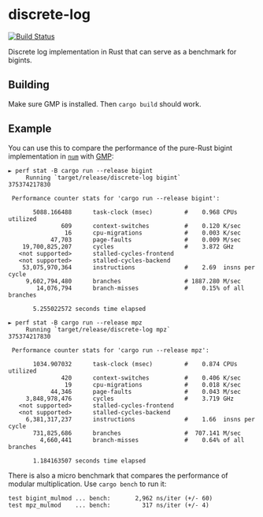 # discrete-log

[![Build Status](https://travis-ci.org/vks/discrete-log.svg?branch=master)](https://travis-ci.org/vks/discrete-log)

Discrete log implementation in Rust that can serve as a benchmark for bigints.

## Building

Make sure GMP is installed. Then `cargo build` should work.

## Example

You can use this to compare the performance of the pure-Rust bigint
implementation in [`num`](https://crates.io/crates/num) with
[GMP](https://gmplib.org/):

```
► perf stat -B cargo run --release bigint
     Running `target/release/discrete-log bigint`
375374217830

 Performance counter stats for 'cargo run --release bigint':

       5088.166488      task-clock (msec)         #    0.968 CPUs utilized          
               609      context-switches          #    0.120 K/sec                  
                16      cpu-migrations            #    0.003 K/sec                  
            47,703      page-faults               #    0.009 M/sec                  
    19,700,825,207      cycles                    #    3.872 GHz                    
   <not supported>      stalled-cycles-frontend  
   <not supported>      stalled-cycles-backend   
    53,075,970,364      instructions              #    2.69  insns per cycle        
     9,602,794,480      branches                  # 1887.280 M/sec                  
        14,076,794      branch-misses             #    0.15% of all branches        

       5.255022572 seconds time elapsed

► perf stat -B cargo run --release mpz
     Running `target/release/discrete-log mpz`
375374217830

 Performance counter stats for 'cargo run --release mpz':

       1034.907032      task-clock (msec)         #    0.874 CPUs utilized          
               420      context-switches          #    0.406 K/sec                  
                19      cpu-migrations            #    0.018 K/sec                  
            44,346      page-faults               #    0.043 M/sec                  
     3,848,978,476      cycles                    #    3.719 GHz                    
   <not supported>      stalled-cycles-frontend  
   <not supported>      stalled-cycles-backend   
     6,381,317,237      instructions              #    1.66  insns per cycle        
       731,825,686      branches                  #  707.141 M/sec                  
         4,660,441      branch-misses             #    0.64% of all branches        

       1.184163507 seconds time elapsed

```

There is also a micro benchmark that compares the performance of modular
multiplication. Use `cargo bench` to run it:

```
test bigint_mulmod ... bench:       2,962 ns/iter (+/- 60)
test mpz_mulmod    ... bench:         317 ns/iter (+/- 4)
```
